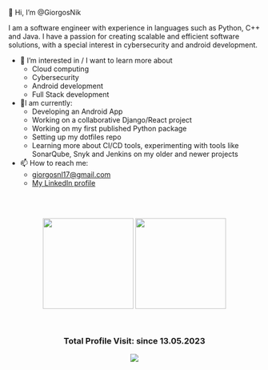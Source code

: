 👋 Hi, I’m @GiorgosNik

I am a software engineer with experience in languages such as Python, C++ and Java. I have a passion for creating scalable and efficient software solutions, with a special interest in cybersecurity and android development.
-  👀 I’m interested in / I want to learn more about
   * Cloud computing
   * Cybersecurity
   * Android development
   * Full Stack development
- 🎯I am currently:
   * Developing an Android App
   * Working on a collaborative Django/React project
   * Working on my first published Python package
   * Setting up my dotfiles repo
   * Learning more about CI/CD tools, experimenting with tools like SonarQube, Snyk and Jenkins on my older and newer projects
- 📫 How to reach me: 
    * giorgosnl17@gmail.com
    * [My LinkedIn profile](https://www.linkedin.com/in/giorgos-nikolaou/)
 
<br />

<br/> 
<p align="center">
<img height="181em" src="https://github-readme-stats.vercel.app/api?username=GiorgosNik&show_icons=true&theme=tokyonight" align = "center"/>
<img height="181em" src="https://github-readme-stats.vercel.app/api/top-langs/?username=GiorgosNik&layout=compact&theme=tokyonight" align = "center"/>
</p>

<br/> 


<h3><p align="center">Total Profile Visit: since 13.05.2023</p>
<p align="center">
    <img alingn="center" src="https://profile-counter.glitch.me/GiorgosNik/count.svg"/>
</p>
